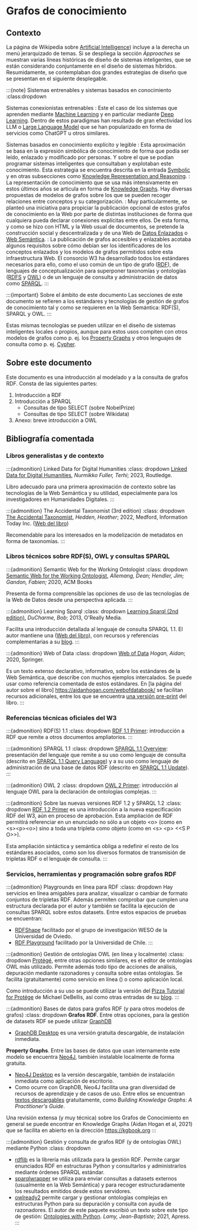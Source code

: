 # Grafos de conocimiento

## Contexto
La página de Wikipedia sobre [Artificial Intelligence](https://en.wikipedia.org/wiki/Artificial_intelligence)) incluye a la derecha un menú jerarquizado de temas. Si se despliega la sección *Approaches* se muestran varias líneas históricas de diseño de sistemas inteligentes, que se están considerando conjuntamente en el diseño de sistemas híbridos. Resumidamente, se contemplaban dos grandes estrategias de diseño que se presentan en el siguiente desplegable.


:::{note} Sistemas entrenables y sistemas basados en conocimiento
:class:dropdown

Sistemas conexionistas entrenables
: Este el caso de los sistemas que aprenden mediante [Machine Learning](https://en.wikipedia.org/wiki/Machine_learning) y en particular mediante [Deep Learning](https://en.wikipedia.org/wiki/Deep_learning). Dentro de estos paradigmas han resultado de gran efectividad los LLM o [Large Language Model](https://en.wikipedia.org/wiki/Large_language_model) que se han popularizado en forma de servicios como ChatGPT u otros similares.

Sistemas basados en conocimiento explícito y legible 
: Esta aproximación se basa en la expresión simbólica de conocimiento de forma que podía ser leído, enlazado y modificado por personas. Y sobre el que se podían programar sistemas inteligentes que consultaban y explotaban este conocimiento. Esta estrategia se encuentra descrita en la entrada [Symbolic](https://en.wikipedia.org/wiki/Symbolic_artificial_intelligence) y en otras subsecciones como [Knowledge Representation and Reasoning](https://en.wikipedia.org/wiki/Knowledge_representation_and_reasoning).
: La representación de conocimiento que se usa más intensivamente en estos últimos años se articula en forma de [Knowledge Graphs](https://en.wikipedia.org/wiki/Knowledge_graph). Hay diversas propuestas de modelos de grafos sobre los que se pueden recoger relaciones entre conceptos y su categorización.
: Muy particularmente, se planteó una iniciativa para propiciar la publicación opcional de estos grafos de conocimiento en la Web por parte de distintas instituciones de forma que cualquiera pueda declarar conexiones explícitas entre ellos. De esta forma, y como se hizo con HTML y la Web usual de documentos, se pretende la construcción  social y descentralizada y de una Web de [Datos Enlazados](https://en.wikipedia.org/wiki/Linked_data) o [Web Semántica](https://en.wikipedia.org/wiki/Semantic_Web).
: La publicación de grafos accesibles y enlazables acotaba algunos requisitos sobre cómo debían ser los identificadores de los conceptos enlazados y los modelos de grafos permitidos sobre esta infraestructura Web. El consorcio W3 ha desarrollado todos los estándares necesarios para ello, como el uso común de un tipo de grafo ([RDF](https://en.wikipedia.org/wiki/Resource_Description_Framework)), de lenguajes de conceptualización para superponer taxonomías y ontologías ([RDFS](https://en.wikipedia.org/wiki/RDF_Schema) y [OWL](https://en.wikipedia.org/wiki/Web_Ontology_Language)) o de un lenguaje de consulta y administración de datos como [SPARQL](https://en.wikipedia.org/wiki/SPARQL).
:::


:::{important} Sobre el ámbito de este documento
Las secciones de este documento se refieren a los estándares y tecnologías de gestión de grafos de conocimiento tal y como se requieren en la Web Semántica: RDF(S), SPARQL y OWL. 
:::

Estas mismas tecnologías se pueden utilizar en el diseño de sistemas inteligentes locales o propios, aunque para estos usos compiten con otros modelos de grafos como p. ej. los [Property Graphs](https://en.wikipedia.org/wiki/Property_graph) y otros lenguajes de consulta como p. ej. [Cypher](https://en.wikipedia.org/wiki/Cypher_(query_language)).


## Sobre este documento
Este documento es una introducción al modelado y a la consulta de grafos RDF. Consta de las siguientes partes:
1. Introducción a RDF
2. Introducción a SPARQL
    + Consultas de tipo SELECT (sobre NobelPrize)
    + Consultas de tipo SELECT (sobre Wikidata)
3. Anexo: breve introducción a OWL

## Bibliografía comentada

### Libros generalistas y de contexto

:::{admonition} Linked Data for Digital Humanities
:class: dropdown
[Linked Data for Digital Humanities](https://www.taylorfrancis.com/books/mono/10.4324/9781003197898/linked-data-digital-humanities-terhi-nurmikko-fuller), *Nurmikko Fuller, Terhi*; 2023, Routledge.

Libro adecuado para una primera aproximación de contexto sobre las tecnologías de la Web Semántica y su utilidad, especialmente para los investigadores en Humanidades Digitales.
:::

:::{admonition} The Accidental Taxonomist (3rd edition)
:class: dropdown
[The Accidental Taxonomist](https://www.hedden-information.com/accidental-taxonomist/), *Hedden, Heather*; 2022, Medford, Information Today Inc. ([Web del libro](https://www.hedden-information.com/accidental-taxonomist/websites/)) 

Recomendable para los interesados en la modelización de metadatos en forma de taxonomías.
:::

### Libros técnicos sobre RDF(S), OWL y consultas SPARQL

:::{admonition} Semantic Web for the Working Ontologist
:class: dropdown
[Semantic Web for the Working Ontologist](https://dl.acm.org/doi/book/10.1145/3382097), *Allemang, Dean; Hendler, Jim; Gandon, Fabien;* 2020, ACM Books

Presenta de forma comprensible las opciones de uso de las tecnologías de la Web de Datos desde una perspectiva aplicada.
:::

:::{admonition} Learning Sparql
:class: dropdown
[Learning Sparql (2nd edition)](https://www.oreilly.com/library/view/learning-sparql-2nd/9781449371449/), *DuCharme, Bob*; 2013, O'Really Media.

Facilita una introducción detallada al lenguaje de consulta SPARQL 1.1. El autor mantiene una ([Web del libro](https://www.learningsparql.com)), con recursos y referencias complementarias a su [blog](https://www.bobdc.com/blog/).
:::

:::{admonition} Web of Data
:class: dropdown
[Web of Data](https://link.springer.com/book/10.1007/978-3-030-51580-5) *Hogan, Aidan*; 2020, Springer. 

Es un texto extenso declarativo, informativo, sobre los estándares de la Web Semántica, que describe con muchos ejemplos intercalados. Se puede usar como referencia comentada de estos estándares. En [la página del autor sobre el libro] https://aidanhogan.com/webofdatabook/ se facilitan recursos adicionales, entre los que se encuentra [una versión pre-print](https://aidanhogan.com/wodata/book.pdf) del libro.
:::


### Referencias técnicas oficiales del W3
:::{admonition} RDF(S) 1.1
:class: dropdown
[RDF 1.1 Primer](https://www.w3.org/TR/rdf11-primer/): introducción a RDF que remite a otros documentos ampliatorios.
:::

:::{admonition} SPARQL 1.1
:class: dropdown
[SPARQL 1.1 Overview](https://www.w3.org/TR/sparql11-overview/): presentación del lenguaje que remite a su uso como lenguaje de consulta (descrito en [SPARQL 1.1 Query Language](https://www.w3.org/TR/2013/REC-sparql11-query-20130321)) y a su uso como lenguaje de administración de una base de datos RDF (descrito en [SPARQL 1.1 Update](https://www.w3.org/TR/2013/REC-sparql11-update-20130321)).
:::

:::{admonition} OWL 2
:class: dropdown
[OWL 2 Primer](https://www.w3.org/TR/owl2-primer/): introducción al lenguaje OWL para la declaración de ontologías complejas.
:::

:::{admonition} Sobre las nuevas versiones RDF 1.2 y SPARQL 1.2
:class: dropdown
[RDF 1.2 Primer](https://w3c.github.io/rdf-primer/spec/) es una introducción a la nueva especificación RDF del W3, aún en proceso de aprobación. Esta ampliación de RDF permitirá referenciar en un enunciado no sólo a un objeto \<o\> (como en \<s\>\<p\>\<o\>) sino a toda una tripleta como objeto (como en \<s\> \<p\> \<\<S P O\>\>).

Esta ampliación sintáctica y semántica obliga a redefinir el resto de los estándares asociados, como son los diversos formatos de transmisión de tripletas RDF o el lenguaje de consulta.
:::

### Servicios, herramientas y programación sobre grafos RDF

:::{admonition} Playgrounds en línea para RDF
:class: dropdown
Hay servicios en línea amigables para analizar, visualizar o cambiar de formato conjuntos de tripletas RDF. Además permiten comprobar que cumplen una estructura declarada por el autor y también se facilita la ejecución de consultas SPARQL sobre estos datasets. Entre estos espacios de pruebas se encuentran:
+ [RDFShape](https://rdfshape.weso.es) facilitado por el grupo de investigación WESO de la Universidad de Oviedo.
+ [RDF Playground](https://rdfplayground.dcc.uchile.cl) facilitado por la Universidad de Chile.
:::

:::{admonition} Gestión de ontologías OWL (en línea y localmente)
:class: dropdown
[Protégé](https://protege.stanford.edu), entre otras opciones similares, es el editor de ontologías OWL más utilizado. Permite además todo tipo de acciones de análisis, depuración mediante razonadores y consulta sobre estas ontologías. Se facilita (gratuitamente) como servicio en línea () o como aplicación local.

Como introducción a su uso se puede utilizar la versión del [Pizza Tutorial for Protége](https://www.michaeldebellis.com/post/new-protege-pizza-tutorial) de Michael DeBellis, así como otras entradas de su [blog](https://www.michaeldebellis.com/blog).
:::

:::{admonition} Bases de datos para grafos RDF (y para otros modelos de grafos)
:class: dropdown
**Grafos RDF**. Entre otras opciones, para la gestión de datasets RDF se puede utilizar [GraphDB](https://graphdb.ontotext.com)
+ [GraphDB Desktop](https://www.ontotext.com/products/graphdb) es una versión gratuita descargable, de instalación inmediata.

**Property Graphs**. Entre las bases de datos que usan internamente este modelo se encuentra [Neo4J](https://neo4j.com), también instalable localmente de forma gratuita.
+ [Neo4J Desktop](https://neo4j.com/download/) es la versión descargable, también de instalación inmediata como aplicación de escritorio.
+ Como ocurre con GraphDB, Neo4J facilita una gran diversidad de recursos de aprendizaje y de casos de uso. Entre ellos se encuentran [textos descargables](https://neo4j.com/books/) gratuitamente, como *Building Knowledge Graphs: A Practitioner's Guide*.

Una revisión extensa (y muy técnica) sobre los Grafos de Conocimiento en general se puede encontrar en Knowledge Graphs (Aidan Hogan et al, 2021) que se facilita en abierto en la dirección https://kgbook.org
:::

:::{admonition} Gestión y consulta de grafos RDF (y de ontologías OWL) mediante Python
:class: dropdown
+ [rdflib](https://rdflib.readthedocs.io/en/stable/) es la librería más utilizada para la gestión RDF. Permite cargar enunciados RDF en estructuras Python y consultarlos y administrarlos mediante órdenes SPARQL estándar.
+ [sparqlwrapper](https://sparqlwrapper.readthedocs.io/en/latest/) se utiliza para enviar consultas a datasets externos (usualmente en la Web Semántica) y para recoger estructuradamente los resultados emitidos desde estos servidores.
+ [owlready2](https://owlready2.readthedocs.io/en/v0.47/) permite cargar y gestionar ontologías complejas en estructuras Python para su depuración y consulta con ayuda de razonadores. El autor de este paquete escribió un texto sobre este tipo de gestión: [Ontologies with Python](https://link.springer.com/book/10.1007/978-1-4842-6552-9). *Lamy, Jean-Baptiste*; 2021, Apress.
:::
